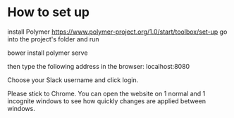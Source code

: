# How to set up

install Polymer https://www.polymer-project.org/1.0/start/toolbox/set-up
go into the project's folder and run

bower install
polymer serve

then type the following address in the browser:
localhost:8080

Choose your Slack username and click login.

Please stick to Chrome. You can open the website on 1 normal and 1 incognite windows to see how quickly changes are applied between windows.
